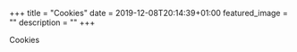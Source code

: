 +++
title =  "Cookies"
date = 2019-12-08T20:14:39+01:00
featured_image = ""
description = ""
+++

Cookies
